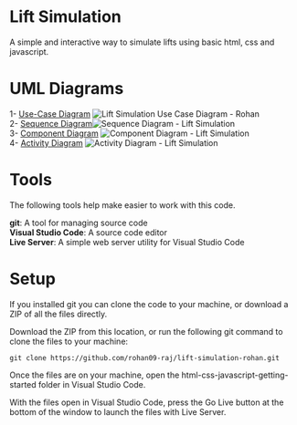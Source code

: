 # Lift Simulation
A simple and interactive way to simulate lifts using basic html, css and javascript.

# UML Diagrams
1- [Use-Case Diagram](https://app.creately.com/diagram/AgWzOmtfZ63/view) ![Lift Simulation Use Case Diagram - Rohan](https://user-images.githubusercontent.com/78433013/164129831-b8a48054-56de-49f9-803a-03c52be858e5.png)
<br />
2- [Sequence Diagram](https://lucid.app/lucidchart/b00895bf-c430-457f-9119-6d53a580c9b4/edit?invitationId=inv_b41106a8-4aa3-4693-bcbb-13291067d332)![Sequence Diagram - Lift Simulation](https://user-images.githubusercontent.com/78433013/164129864-e86be779-bb80-4b78-862d-0946d31e77b2.png)
 <br />
3- [Component Diagram](https://lucid.app/lucidchart/38ff7c5c-c22d-48d7-8f00-401af803b426/edit?invitationId=inv_deff37ed-e3e8-43bf-90e2-e0af782c025c) ![Component Diagram - Lift Simulation](https://user-images.githubusercontent.com/78433013/164129877-d7d54796-3d89-4313-a73b-1ef0f4c1d68b.png) <br />
4- [Activity Diagram](https://lucid.app/lucidchart/65f1cde6-1dc7-44af-acc9-c289570c3028/edit?invitationId=inv_0c3f2ceb-1e31-46a8-ad48-1d791619225c) ![Activity Diagram - Lift Simulation](https://user-images.githubusercontent.com/78433013/164129906-5c98043c-59c7-43b9-8e75-8ac7e06877de.png)
 <br />


# Tools
The following tools help make easier to work with this code.


**git**: A tool for managing source code <br />
**Visual Studio Code**: A source code editor <br />
**Live Server**: A simple web server utility for Visual Studio Code <br />

# Setup
If you installed git you can clone the code to your machine, or download a ZIP of all the files directly.

Download the ZIP from this location, or run the following git command to clone the files to your machine:
```
git clone https://github.com/rohan09-raj/lift-simulation-rohan.git
```
Once the files are on your machine, open the html-css-javascript-getting-started folder in Visual Studio Code.

With the files open in Visual Studio Code, press the Go Live button at the bottom of the window to launch the files with Live Server.
